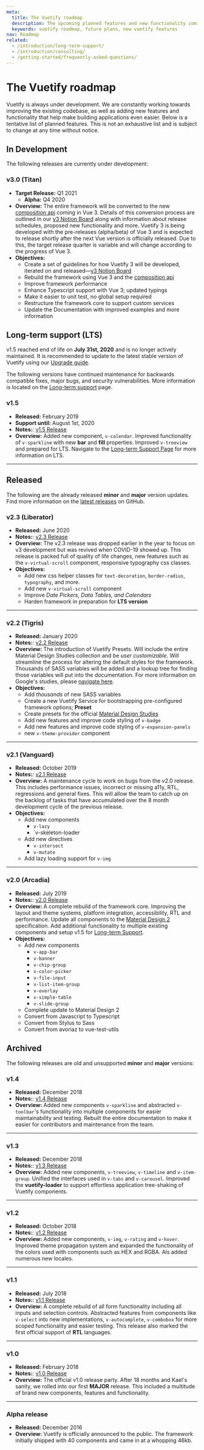 ```yaml
---
meta:
  title: The Vuetify roadmap
  description: The upcoming planned features and new functionality coming to Vuetify. New components, new directives, and much much more!.
  keywords: vuetify roadmap, future plans, new vuetify features
nav: Roadmap
related:
  - /introduction/long-term-support/
  - /introduction/consulting/
  - /getting-started/frequently-asked-questions/
---
```


# The Vuetify roadmap

Vuetify is always under development. We are constantly working towards improving the existing codebase, as well as adding new features and functionality that help make building applications even easier. Below is a tentative list of planned features. This is not an exhaustive list and is subject to change at any time without notice.

<promoted-ad slug="vuetify-github-sponsors" />

## In Development

The following releases are currently under development:

### v3.0 (Titan)

* **Target Release:** Q1 2021
  * **Alpha:** Q4 2020
* **Overview:**
  The entire framework will be converted to the new [composition api](https://vue-composition-api-rfc.netlify.com/) coming in Vue 3. Details of this conversion process are outlined in our [v3 Notion Board](https://notion.vuetifyjs.com) along with information about release schedules, proposed new functionality and more. Vuetify 3 is being developed with the pre-releases (alpha/beta) of Vue 3 and is expected to release shortly after the next Vue version is officially released. Due to this, the target release quarter is variable and will change according to the progress of Vue 3.
* **Objectives:**
  * Create a set of guidelines for how Vuetify 3 will be developed, iterated on and released—[v3 Notion Board](https://notion.vuetifyjs.com)
  * Rebuild the framework using Vue 3 and the [composition api](https://vue-composition-api-rfc.netlify.com/)
  * Improve framework performance
  * Enhance Typescript support with Vue 3; updated typings
  * Make it easier to unit test, no global setup required
  * Restructure the framework core to support custom services
  * Update the Documentation with improved examples and more information

## Long-term support (LTS)

<alert type="error">

  v1.5 reached end of life on **July 31st, 2020** and is no longer actively maintained. It is recommended to update to the latest stable version of Vuetify using our [Upgrade guide](/getting-started/upgrade-guide/).

</alert>

The following versions have continued maintenance for backwards compatible fixes, major bugs, and security vulnerabilities. More information is located on the [Long-term support](/introduction/long-term-support/) page.

### v1.5

* **Released:** February 2019
* **Support until:** August 1st, 2020
* **Notes:**: [v1.5 Release](https://github.com/vuetifyjs/vuetify/releases/tag/v1.5.0)
* **Overview:**
  Added new component, `v-calendar`. Improved functionality of `v-sparkline` with new **bar** and **fill** properties. Improved `v-treeview` and prepared for LTS. Navigate to the [Long-term Support Page](/introduction/long-term-support) for more information on LTS.

---

<promoted-ad slug="vuetify-open-collective" />

## Released

The following are the already released **minor** and **major** version updates. Find more information on the [latest releases](https://github.com/vuetifyjs/vuetify/releases/latest) on GitHub.

### v2.3 (Liberator)

* **Released:** June 2020
* **Notes:**: [v2.3 Release](https://github.com/vuetifyjs/vuetify/releases/tag/v2.3.0)
* **Overview:**
  The v2.3 release was dropped earlier in the year to focus on v3 development but was revived when COVID-19 showed up. This release is packed full of quality of life changes, new features such as the `v-virtual-scroll` component, responsive typography css classes.
* **Objectives:**
  * Add new css helper classes for `text-decoration`, `border-radius`, `typography`, and more.
  * Add new `v-virtual-scroll` component
  * Improve *Date Pickers, Data Tables, and Calendars*
  * Harden framework in preparation for **LTS version**

---

### v2.2 (Tigris)

* **Released:** January 2020
* **Notes:**: [v2.2 Release](https://github.com/vuetifyjs/vuetify/releases/tag/v2.2.0)
* **Overview:**
  The introduction of Vuetify Presets. Will include the entire Material Design Studies collection and be _user customizable_. Will streamline the process for altering the default styles for the framework. Thousands of SASS variables will be added and a lookup tree for finding those variables will put into the documentation. For more information on Google's studies, please [navigate here](https://material.io/design/material-studies/about-our-material-studies.html).
* **Objectives:**
  * Add _thousands_ of new SASS variables
  * Create a new Vuetify Service for bootstrapping pre-configured framework options; **Preset**
  * Create presets for the official [Material Design Studies](https://material.io/design/material-studies/about-our-material-studies.html)
  * Add new features and improve code styling of `v-badge`
  * Add new features and improve code styling of `v-expansion-panels`
  * new `v-theme-provider` component

---

### v2.1 (Vanguard)

* **Released:** October 2019
* **Notes:**: [v2.1 Release](https://github.com/vuetifyjs/vuetify/releases/tag/v2.1.0)
* **Overview:**
  A maintenance cycle to work on bugs from the v2.0 release. This includes performance issues, incorrect or missing a11y, RTL, regressions and general fixes. This will allow the team to catch up on the backlog of tasks that have accumulated over the 8 month development cycle of the previous release.
* **Objectives:**
  * Add new components
    * `v-lazy`
    * `v-skeleton-loader
  * Add new directives
    * `v-intersect`
    * `v-mutate`
  * Add lazy loading support for `v-img`

---

### v2.0 (Arcadia)

* **Released:** July 2019
* **Notes:**: [v2.0 Release](https://github.com/vuetifyjs/vuetify/releases/tag/v2.0.0)
* **Overview:**
  A complete rebuild of the framework core. Improving the layout and theme systems, platform integration, accessibility, RTL and performance. Update all components to the [Material Design 2](https://material.io/design/) specification. Add additional functionality to multiple existing components and setup v1.5 for [Long-term Support](/introduction/long-term-support).
* **Objectives:**
  * Add new components
    * `v-app-bar`
    * `v-banner`
    * `v-chip-group`
    * `v-color-picker`
    * `v-file-input`
    * `v-list-item-group`
    * `v-overlay`
    * `v-simple-table`
    * `v-slide-group`
  * Complete update to Material Design 2
  * Convert from Javascript to Typescript
  * Convert from Stylus to Sass
  * Convert from avoriaz to vue-test-utils

## Archived

The following releases are old and unsupported **minor** and **major** versions:

### v1.4

* **Released:** December 2018
* **Notes:**: [v1.4 Release](https://github.com/vuetifyjs/vuetify/releases/tag/v1.4.0)
* **Overview:**
  Added new components `v-sparkline` and abstracted `v-toolbar`'s functionality into multiple components for easier maintainability and testing. Rebuilt the entire documentation to make it easier for contributors and maintenance from the team.

---

### v1.3

* **Released:** December 2018
* **Notes:**: [v1.3 Release](https://github.com/vuetifyjs/vuetify/releases/tag/v1.3.0)
* **Overview:**
  Added new components, `v-treeview`, `v-timeline` and `v-item-group`. Unified the interfaces used in `v-tabs` and `v-carousel`. Improved the **vuetify-loader** to support effortless application tree-shaking of Vuetify components.

---

### v1.2

* **Released:** October 2018
* **Notes:**: [v1.2 Release](https://github.com/vuetifyjs/vuetify/releases/tag/v1.2.0)
* **Overview:**
  Added new components, `v-img`, `v-rating` and `v-hover`. Improved theme propagation system and expanded the functionality of the colors used with components such as HEX and RGBA. Als added numerous new locales.

---

### v1.1

* **Released:** July 2018
* **Notes:**: [v1.1 Release](https://github.com/vuetifyjs/vuetify/releases/tag/v1.1.0)
* **Overview:**
  A complete rebuild of all form functionality including all inputs and selection controls. Abstracted features from components like `v-select` into new implementations, `v-autocomplete`, `v-combobox` for more scoped functionality and easier testing. This release also marked the first official support of **RTL** languages.

---

### v1.0

* **Released:** February 2018
* **Notes:**: [v1.0 Release](https://github.com/vuetifyjs/vuetify/releases/tag/v1.0.0)
* **Overview:**
  The official v1.0 release party. After 18 months and Kael's sanity, we rolled into our first **MAJOR** release. This included a multitude of brand new components, features and functionality.

---

### Alpha release

* **Released:** December 2016
* **Overview:**
  Vuetify is officially announced to the public. The framework initially shipped with 40 components and came in at a whopping 46kb.

<backmatter />
